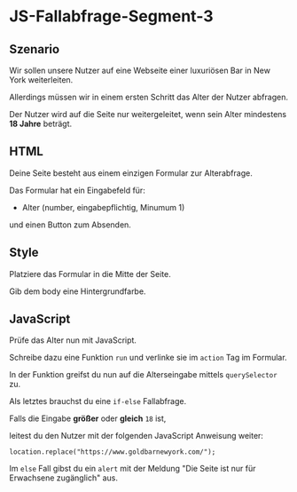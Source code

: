 # JS-Fallabfrage-Segment-3

## Szenario
Wir sollen unsere Nutzer auf eine Webseite einer luxuriösen Bar in New York weiterleiten.

Allerdings müssen wir in einem ersten Schritt das Alter der Nutzer abfragen.

Der Nutzer wird auf die Seite nur weitergeleitet, wenn sein Alter mindestens **18 Jahre** beträgt.

## HTML
Deine Seite besteht aus einem einzigen Formular zur Alterabfrage.

Das Formular hat ein Eingabefeld für:

* Alter (number, eingabepflichtig, Minumum 1)

und einen Button zum Absenden.

## Style
Platziere das Formular in die Mitte der Seite.

Gib dem body eine Hintergrundfarbe.

## JavaScript
Prüfe das Alter nun mit JavaScript.

Schreibe dazu eine Funktion `run` und verlinke sie im `action` Tag im Formular.

In der Funktion greifst du nun auf die Alterseingabe mittels `querySelector` zu.

Als letztes brauchst du eine `if-else` Fallabfrage.

Falls die Eingabe **größer** oder **gleich** `18` ist,

leitest du den Nutzer mit der folgenden JavaScript Anweisung weiter:

`location.replace("https://www.goldbarnewyork.com/");`

Im `else` Fall gibst du ein `alert` mit der Meldung "Die Seite ist nur für Erwachsene zugänglich" aus.
